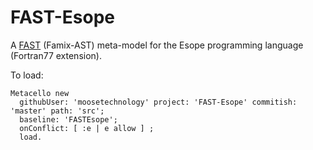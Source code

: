 # FAST-Esope

A [FAST](https://github.com/moosetechnology/FAST) (Famix-AST) meta-model for the Esope programming language (Fortran77 extension).

To load:

``` smalltalk
Metacello new
  githubUser: 'moosetechnology' project: 'FAST-Esope' commitish: 'master' path: 'src';
  baseline: 'FASTEsope';
  onConflict: [ :e | e allow ] ;
  load.
```
